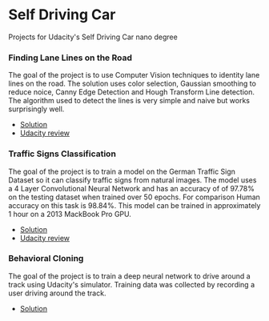 # Self Driving Car
Projects for Udacity's Self Driving Car nano degree

### Finding Lane Lines on the Road

The goal of the project is to use Computer Vision techniques to identity lane lines on the road. The solution uses color selection, Gaussian smoothing to reduce noice, Canny Edge Detection and Hough Transform Line detection. The algorithm used to detect the lines is very simple and naive but works surprisingly well.

 - [Solution](findingLaneLines/P1.ipynb)
 - [Udacity review](findingLaneLines/Udacity_Review.pdf)

### Traffic Signs Classification
  The goal of the project is to train a model on the German Traffic Sign Dataset so it can classify traffic signs from natural images. The model uses a 4 Layer Convolutional Neural Network and has an accuracy of of 97.78% on the testing dataset when trained over 50 epochs. For comparison Human accuracy on this task is 98.84%. This model can be trained in approximately 1 hour on a 2013 MackBook Pro GPU.

 - [Solution](Traffic_Signs_Recognition.ipynb)
 - [Udacity review](trafficSigns/Udacity_Review.pdf)
 

### Behavioral Cloning
  
  The goal of the project is to train a deep neural network to drive around a track using Udacity's simulator. Training data was collected by recording a user driving around the track. 
   
   - [Solution](behavioralClonning)
 
